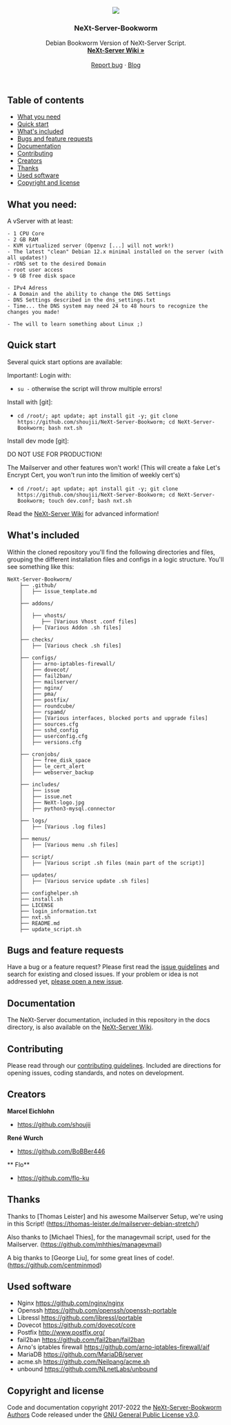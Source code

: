 <p align="center">
  <a href="https://nxtsrv.de/">
    <img src="https://raw.githubusercontent.com/shoujii/NeXt-Server-Bookworm/master/includes/NeXt-logo.jpg">
  </a>

  <h3 align="center">NeXt-Server-Bookworm</h3>

  <p align="center">
    Debian Bookworm Version of NeXt-Server Script.
    <br>
    <a href="https://github.com/shoujii/NeXt-Server-Bookworm/wiki"><strong>NeXt-Server Wiki »</strong></a>
    <br>
    <br>
    <a href="https://github.com/shoujii/NeXt-Server-Bookworm/issues/new">Report bug</a>
    ·
    <a href="https://nxtsrv.de/">Blog</a>
  </p>
</p>

<br>

## Table of contents

- [What you need](#what-you-need)
- [Quick start](#quick-start)
- [What's included](#whats-included)
- [Bugs and feature requests](#bugs-and-feature-requests)
- [Documentation](#documentation)
- [Contributing](#contributing)
- [Creators](#creators)
- [Thanks](#thanks)
- [Used software](#used-software)
- [Copyright and license](#copyright-and-license)

## What you need:

A vServer with at least:
```
- 1 CPU Core
- 2 GB RAM
- KVM virtualized server (Openvz [...] will not work!)
- The latest "clean" Debian 12.x minimal installed on the server (with all updates!)
- rDNS set to the desired Domain
- root user access
- 9 GB free disk space

- IPv4 Adress
- A Domain and the ability to change the DNS Settings
- DNS Settings described in the dns_settings.txt
- Time... the DNS system may need 24 to 48 hours to recognize the changes you made!

- The will to learn something about Linux ;)
```

## Quick start

Several quick start options are available:

Important!:
Login with:
- `su -`
otherwise the script will throw multiple errors!

Install with [git]:
- `cd /root/; apt update; apt install git -y; git clone https://github.com/shoujii/NeXt-Server-Bookworm; cd NeXt-Server-Bookworm; bash nxt.sh
`

Install dev mode [git]:

DO NOT USE FOR PRODUCTION!

The Mailserver and other features won't work!
(This will create a fake Let's Encrypt Cert, you won't run into the limition of weekly cert's)
- `cd /root/; apt update; apt install git -y; git clone https://github.com/shoujii/NeXt-Server-Bookworm; cd NeXt-Server-Bookworm; touch dev.conf; bash nxt.sh
`

Read the [NeXt-Server Wiki](https://github.com/shoujii/NeXt-Server-Bookworm/wiki) for advanced information!

## What's included

Within the cloned repository you'll find the following directories and files, grouping the different installation files and configs in a logic structure. You'll see something like this:

```
NeXt-Server-Bookworm/
    ├── .github/
    │   ├── issue_template.md
    │
    ├── addons/
    │
    │   ├── vhosts/
    │      ├── [Various Vhost .conf files]
    │   ├── [Various Addon .sh files]
    │
    ├── checks/
    │   ├── [Various check .sh files]
    │
    ├── configs/
    │   ├── arno-iptables-firewall/
    │   ├── dovecot/
    │   ├── fail2ban/
    │   ├── mailserver/
    │   ├── nginx/
    │   ├── pma/
    │   ├── postfix/
    │   ├── roundcube/
    │   ├── rspamd/  
    │   ├── [Various interfaces, blocked ports and upgrade files] 
    │   ├── sources.cfg
    │   ├── sshd_config  
    │   ├── userconfig.cfg
    │   ├── versions.cfg
    │
    ├── cronjobs/
    │   ├── free_disk_space    
    │   ├── le_cert_alert    
    │   ├── webserver_backup
    │
    ├── includes/
    │   ├── issue   
    │   ├── issue.net     
    │   ├── NeXt-logo.jpg
    │   ├── python3-mysql.connector
    │
    ├── logs/
    │   ├── [Various .log files]
    │
    ├── menus/
    │   ├── [Various menu .sh files]
    │
    ├── script/
    │   ├── [Various script .sh files (main part of the script)]
    │
    ├── updates/
    │   ├── [Various service update .sh files]
    │
    ├── confighelper.sh   
    ├── install.sh     
    ├── LICENSE
    ├── login_information.txt    
    ├── nxt.sh    
    ├── README.md
    ├── update_script.sh
```

## Bugs and feature requests

Have a bug or a feature request? Please first read the [issue guidelines]() and search for existing and closed issues. If your problem or idea is not addressed yet, [please open a new issue](https://github.com/shoujii/NeXt-Server-Bookworm/issues/new).


## Documentation

The NeXt-Server documentation, included in this repository in the docs directory, is also available on the [NeXt-Server Wiki](https://github.com/shoujii/NeXt-Server-Bookworm/wiki).

## Contributing

Please read through our [contributing guidelines](https://github.com/twbs/bootstrap/blob/master/CONTRIBUTING.md). Included are directions for opening issues, coding standards, and notes on development.

## Creators

**Marcel Eichlohn**

- <https://github.com/shoujii>

**René Wurch**

- <https://github.com/BoBBer446>

** Flo**

- <https://github.com/flo-ku>

## Thanks

Thanks to [Thomas Leister] and his awesome Mailserver Setup, we're using in this Script!
(https://thomas-leister.de/mailserver-debian-stretch/)


Also thanks to [Michael Thies], for the managevmail script, used for the Mailserver.
(https://github.com/mhthies/managevmail)

A big thanks to [George Liu], for some great lines of code!.
(https://github.com/centminmod)

## Used software
- Nginx                      <https://github.com/nginx/nginx>
- Openssh                    <https://github.com/openssh/openssh-portable>
- Libressl                   <https://github.com/libressl/portable>
- Dovecot                    <https://github.com/dovecot/core>
- Postfix                    <http://www.postfix.org/>
- fail2ban                   <https://github.com/fail2ban/fail2ban>
- Arno's iptables firewall   <https://github.com/arno-iptables-firewall/aif>
- MariaDB                    <https://github.com/MariaDB/server>
- acme.sh                    <https://github.com/Neilpang/acme.sh>
- unbound                    <https://github.com/NLnetLabs/unbound>

## Copyright and license

Code and documentation copyright 2017-2022 the [NeXt-Server-Bookworm Authors](https://github.com/shoujii/NeXt-Server-Bookworm/graphs/contributors)
Code released under the [GNU General Public License v3.0](https://github.com/shoujii/NeXt-Server-Bookworm/blob/master/LICENSE).
